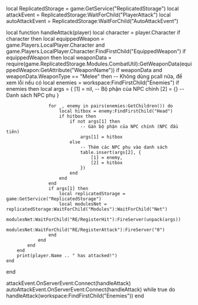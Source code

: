 local ReplicatedStorage = game:GetService("ReplicatedStorage")
local attackEvent = ReplicatedStorage:WaitForChild("PlayerAttack")
local autoAttackEvent = ReplicatedStorage:WaitForChild("AutoAttackEvent")

local function handleAttack(player)
    local character = player.Character
    if character then
        local equippedWeapon = game.Players.LocalPlayer.Character and game.Players.LocalPlayer.Character:FindFirstChild("EquippedWeapon")
        if equippedWeapon then
            local weaponData = require(game.ReplicatedStorage.Modules.CombatUtil):GetWeaponData(equippedWeapon:GetAttribute("WeaponName"))
            if weaponData and weaponData.WeaponType == "Melee" then
                -- Không dùng pcall nữa, để xem lỗi nếu có
                local enemies = workspace:FindFirstChild("Enemies")
                if enemies then
                    local args = {
                        [1] = nil, -- Bộ phận của NPC chính
                        [2] = {}   -- Danh sách NPC phụ
                    }
    
                    for _, enemy in pairs(enemies:GetChildren()) do
                        local hitbox = enemy:FindFirstChild("Head")
                        if hitbox then
                            if not args[1] then
                                -- Gán bộ phận của NPC chính (NPC đầu tiên)
                                args[1] = hitbox
                            else
                                -- Thêm các NPC phụ vào danh sách
                                table.insert(args[2], {
                                    [1] = enemy,
                                    [2] = hitbox
                                })
                            end
                        end
                    end 
                    if args[1] then
                        local replicatedStorage = game:GetService("ReplicatedStorage")
                        local modulesNet = replicatedStorage:WaitForChild("Modules"):WaitForChild("Net")
                        modulesNet:WaitForChild("RE/RegisterHit"):FireServer(unpack(args))
                        modulesNet:WaitForChild("RE/RegisterAttack"):FireServer("0")
                    end
                end
            end
        end
        print(player.Name .. " has attacked!")
    end
end

attackEvent.OnServerEvent:Connect(handleAttack)
autoAttackEvent.OnServerEvent:Connect(handleAttack)
while true do
    handleAttack(workspace:FindFirstChild("Enemies"))
end

